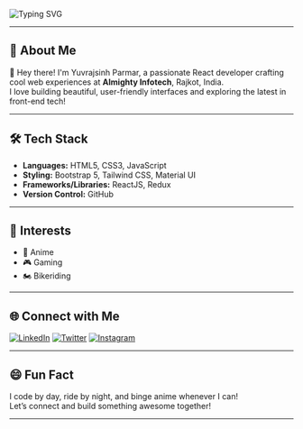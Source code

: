 ![Typing SVG](https://readme-typing-svg.demolab.com?font=Fira+Code&pause=1000&width=700&lines=Hi%2C+I'm+Yuvrajsinh+Parmar!;React+Developer+at+Almighty+Infotech+%7C+Rajkot%2C+India;Frontend+Ninja+%7C+Anime+Fan+%7C+Biker+%7C+Gamer;Welcome+to+my+GitHub+Universe!+%F0%9F%8C%8D)

---

## 🚀 About Me

👋 Hey there! I'm Yuvrajsinh Parmar, a passionate React developer crafting cool web experiences at **Almighty Infotech**, Rajkot, India.  
I love building beautiful, user-friendly interfaces and exploring the latest in front-end tech!

---

## 🛠️ Tech Stack

- **Languages:** HTML5, CSS3, JavaScript
- **Styling:** Bootstrap 5, Tailwind CSS, Material UI
- **Frameworks/Libraries:** ReactJS, Redux
- **Version Control:** GitHub

---

## 🎨 Interests

- 🤩 Anime
- 🎮 Gaming
- 🏍️ Bikeriding

---

## 🌐 Connect with Me

[![LinkedIn](https://img.shields.io/badge/LinkedIn-DevYuvrajsinhParmar-blue?logo=linkedin&style=for-the-badge)](https://www.linkedin.com/in/devyuvrajsinhparmar)
[![Twitter](https://img.shields.io/badge/Twitter-@yuvrajsinh2813-1da1f2?logo=twitter&style=for-the-badge)](https://x.com/yuvrajsinh2813)
[![Instagram](https://img.shields.io/badge/Instagram-devyuvrajsinhparmar-e4405f?logo=instagram&style=for-the-badge)](https://www.instagram.com/devyuvrajsinhparmar/)

---

## 😄 Fun Fact

I code by day, ride by night, and binge anime whenever I can!  
Let’s connect and build something awesome together!

---

<!--
⭐️ Feel free to drop a star if you like what you see!
-->
